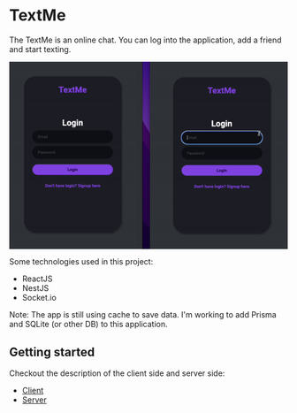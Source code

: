 # TextMe

The TextMe is an online chat. You can log into the application, add a friend and start texting.


<div align="center" style="display: flex;">
<img src="https://github.com/levysantiago/text-me/blob/main/assets/demo.gif" alt="Demo TextMe application" width="700px">
</div>

Some technologies used in this project: 

- ReactJS
- NestJS
- Socket.io


Note: The app is still using cache to save data. I'm working to add Prisma and SQLite (or other DB) to this application.

## Getting started

Checkout the description of the client side and server side:

- [Client](./client)
- [Server](./server)